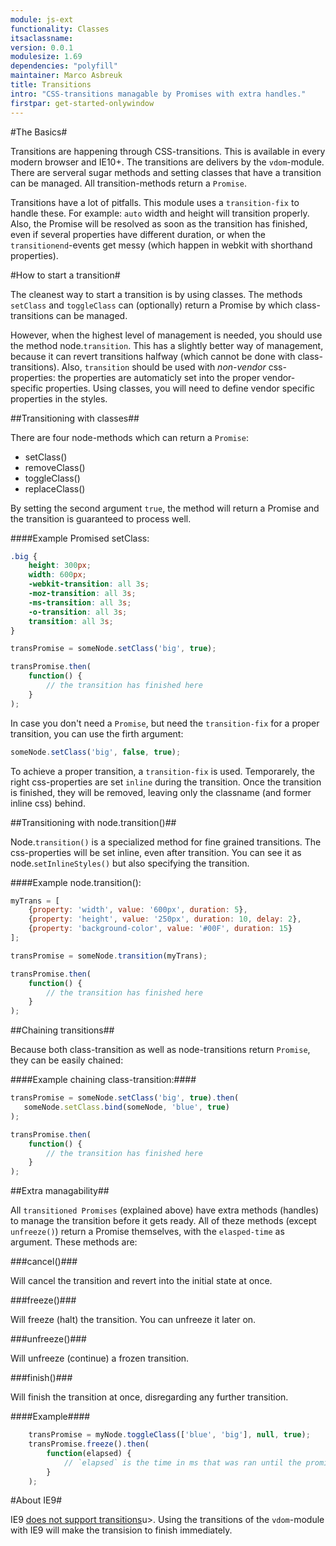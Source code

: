 ```yaml
---
module: js-ext
functionality: Classes
itsaclassname:
version: 0.0.1
modulesize: 1.69
dependencies: "polyfill"
maintainer: Marco Asbreuk
title: Transitions
intro: "CSS-transitions managable by Promises with extra handles."
firstpar: get-started-onlywindow
---
```




#The Basics#

Transitions are happening through CSS-transitions. This is available in every modern browser and IE10+. The transitions are delivers by the `vdom`-module. There are serveral sugar methods and setting classes that have a transition can be managed. All transition-methods return a `Promise`.

Transitions have a lot of pitfalls. This module uses a `transition-fix` to handle these. For example: `auto` width and height will transition properly. Also, the Promise will be resolved as soon as the transition has finished, even if several properties have different duration, or when the `transitionend`-events get messy (which happen in webkit with shorthand properties).



#How to start a transition#

The cleanest way to start a transition is by using classes. The methods `setClass` and `toggleClass` can (optionally) return a Promise by which class-transitions can be managed.

However, when the highest level of management is needed, you should use the method node.`transition`. This has a slightly better way of management, because it can revert transitions halfway (which cannot be done with class-transitions). Also, `transition` should be used with *non-vendor* css-properties: the properties are automaticly set into the proper vendor-specific properties. Using classes, you will need to define vendor specific properties in the styles.


##Transitioning with classes##

There are four node-methods which can return a `Promise`:

* setClass()
* removeClass()
* toggleClass()
* replaceClass()

By setting the second argument `true`, the method will return a Promise and the transition is guaranteed to process well.

####Example Promised setClass:

```css
.big {
    height: 300px;
    width: 600px;
    -webkit-transition: all 3s;
    -moz-transition: all 3s;
    -ms-transition: all 3s;
    -o-transition: all 3s;
    transition: all 3s;
}
```

```js
transPromise = someNode.setClass('big', true);

transPromise.then(
    function() {
        // the transition has finished here
    }
);
```


In case you don't need a `Promise`, but need the `transition-fix` for a proper transition, you can use the firth argument:

```js
someNode.setClass('big', false, true);
```


To achieve a proper transition, a `transition-fix` is used. Temporarely, the right css-properties are set `inline` during the transition. Once the transition is finished, they will be removed, leaving only the classname (and former inline css) behind.


##Transitioning with node.transition()##

Node.`transition()` is a specialized method for fine grained transitions. The css-properties will be set inline, even after transition. You can see it as node.`setInlineStyles()` but also specifying the transition.


####Example node.transition():

```js
myTrans = [
    {property: 'width', value: '600px', duration: 5},
    {property: 'height', value: '250px', duration: 10, delay: 2},
    {property: 'background-color', value: '#00F', duration: 15}
];

transPromise = someNode.transition(myTrans);

transPromise.then(
    function() {
        // the transition has finished here
    }
);
```


##Chaining transitions##

Because both class-transition as well as node-transitions return `Promise`, they can be easily chained:

####Example chaining class-transition:####

```js
transPromise = someNode.setClass('big', true).then(
   someNode.setClass.bind(someNode, 'blue', true)
);

transPromise.then(
    function() {
        // the transition has finished here
    }
);
```



##Extra managability##

All `transitioned Promises` (explained above) have extra methods (handles) to manage the transition before it gets ready. All of theze methods (except `unfreeze()`) return a Promise themselves, with the `elasped-time` as argument. These methods are:


###cancel()###

Will cancel the transition and revert into the initial state at once.


###freeze()###

Will freeze (halt) the transition. You can unfreeze it later on.


###unfreeze()###

Will unfreeze (continue) a frozen transition.


###finish()###

Will finish the transition at once, disregarding any further transition.


####Example####
```js
    transPromise = myNode.toggleClass(['blue', 'big'], null, true);
    transPromise.freeze().then(
        function(elapsed) {
            // `elapsed` is the time in ms that was ran until the promise got frozen
        }
    );
```

#About IE9#

IE9 <u>does not support transitions</u>u>. Using the transitions of the `vdom`-module with IE9 will make the transision to finish immediately.